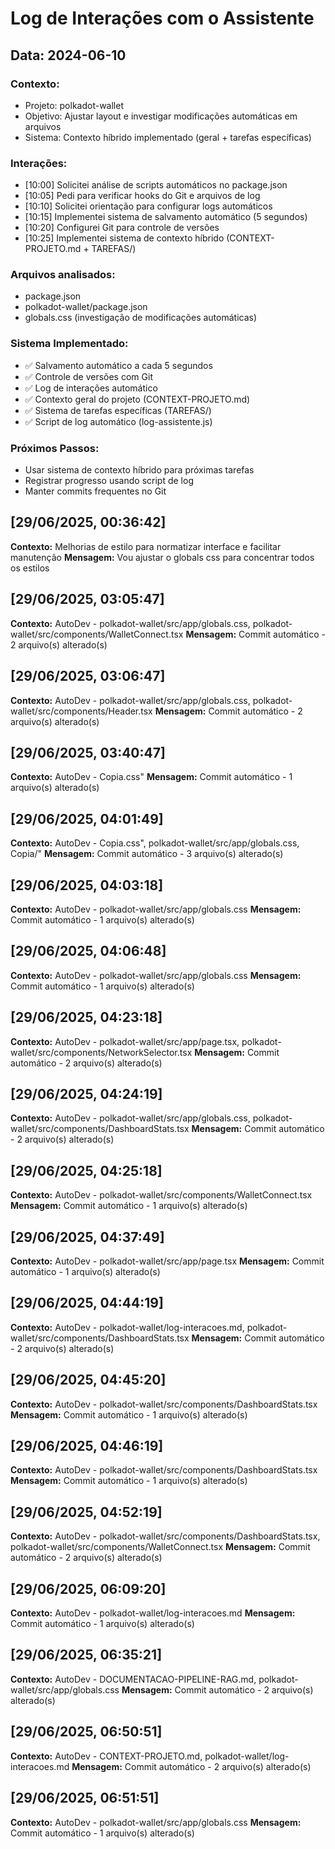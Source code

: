 # Log de Interações com o Assistente

## Data: 2024-06-10

### Contexto:
- Projeto: polkadot-wallet
- Objetivo: Ajustar layout e investigar modificações automáticas em arquivos
- Sistema: Contexto híbrido implementado (geral + tarefas específicas)

### Interações:
- [10:00] Solicitei análise de scripts automáticos no package.json
- [10:05] Pedi para verificar hooks do Git e arquivos de log
- [10:10] Solicitei orientação para configurar logs automáticos
- [10:15] Implementei sistema de salvamento automático (5 segundos)
- [10:20] Configurei Git para controle de versões
- [10:25] Implementei sistema de contexto híbrido (CONTEXT-PROJETO.md + TAREFAS/)

### Arquivos analisados:
- package.json
- polkadot-wallet/package.json
- globals.css (investigação de modificações automáticas)

### Sistema Implementado:
- ✅ Salvamento automático a cada 5 segundos
- ✅ Controle de versões com Git
- ✅ Log de interações automático
- ✅ Contexto geral do projeto (CONTEXT-PROJETO.md)
- ✅ Sistema de tarefas específicas (TAREFAS/)
- ✅ Script de log automático (log-assistente.js)

### Próximos Passos:
- Usar sistema de contexto híbrido para próximas tarefas
- Registrar progresso usando script de log
- Manter commits frequentes no Git

## [29/06/2025, 00:36:42]
**Contexto:** Melhorias de estilo para normatizar interface e facilitar manutenção
**Mensagem:**
Vou ajustar o globals css para concentrar todos os estilos

## [29/06/2025, 03:05:47]
**Contexto:** AutoDev - polkadot-wallet/src/app/globals.css, polkadot-wallet/src/components/WalletConnect.tsx
**Mensagem:**
Commit automático - 2 arquivo(s) alterado(s)

## [29/06/2025, 03:06:47]
**Contexto:** AutoDev - polkadot-wallet/src/app/globals.css, polkadot-wallet/src/components/Header.tsx
**Mensagem:**
Commit automático - 2 arquivo(s) alterado(s)

## [29/06/2025, 03:40:47]
**Contexto:** AutoDev - Copia.css"
**Mensagem:**
Commit automático - 1 arquivo(s) alterado(s)

## [29/06/2025, 04:01:49]
**Contexto:** AutoDev - Copia.css", polkadot-wallet/src/app/globals.css, Copia/"
**Mensagem:**
Commit automático - 3 arquivo(s) alterado(s)

## [29/06/2025, 04:03:18]
**Contexto:** AutoDev - polkadot-wallet/src/app/globals.css
**Mensagem:**
Commit automático - 1 arquivo(s) alterado(s)

## [29/06/2025, 04:06:48]
**Contexto:** AutoDev - polkadot-wallet/src/app/globals.css
**Mensagem:**
Commit automático - 1 arquivo(s) alterado(s)

## [29/06/2025, 04:23:18]
**Contexto:** AutoDev - polkadot-wallet/src/app/page.tsx, polkadot-wallet/src/components/NetworkSelector.tsx
**Mensagem:**
Commit automático - 2 arquivo(s) alterado(s)

## [29/06/2025, 04:24:19]
**Contexto:** AutoDev - polkadot-wallet/src/app/globals.css, polkadot-wallet/src/components/DashboardStats.tsx
**Mensagem:**
Commit automático - 2 arquivo(s) alterado(s)

## [29/06/2025, 04:25:18]
**Contexto:** AutoDev - polkadot-wallet/src/components/WalletConnect.tsx
**Mensagem:**
Commit automático - 1 arquivo(s) alterado(s)

## [29/06/2025, 04:37:49]
**Contexto:** AutoDev - polkadot-wallet/src/app/page.tsx
**Mensagem:**
Commit automático - 1 arquivo(s) alterado(s)

## [29/06/2025, 04:44:19]
**Contexto:** AutoDev - polkadot-wallet/log-interacoes.md, polkadot-wallet/src/components/DashboardStats.tsx
**Mensagem:**
Commit automático - 2 arquivo(s) alterado(s)

## [29/06/2025, 04:45:20]
**Contexto:** AutoDev - polkadot-wallet/src/components/DashboardStats.tsx
**Mensagem:**
Commit automático - 1 arquivo(s) alterado(s)

## [29/06/2025, 04:46:19]
**Contexto:** AutoDev - polkadot-wallet/src/components/DashboardStats.tsx
**Mensagem:**
Commit automático - 1 arquivo(s) alterado(s)

## [29/06/2025, 04:52:19]
**Contexto:** AutoDev - polkadot-wallet/src/components/DashboardStats.tsx, polkadot-wallet/src/components/WalletConnect.tsx
**Mensagem:**
Commit automático - 2 arquivo(s) alterado(s)

## [29/06/2025, 06:09:20]
**Contexto:** AutoDev - polkadot-wallet/log-interacoes.md
**Mensagem:**
Commit automático - 1 arquivo(s) alterado(s)

## [29/06/2025, 06:35:21]
**Contexto:** AutoDev - DOCUMENTACAO-PIPELINE-RAG.md, polkadot-wallet/src/app/globals.css
**Mensagem:**
Commit automático - 2 arquivo(s) alterado(s)

## [29/06/2025, 06:50:51]
**Contexto:** AutoDev - CONTEXT-PROJETO.md, polkadot-wallet/log-interacoes.md
**Mensagem:**
Commit automático - 2 arquivo(s) alterado(s)

## [29/06/2025, 06:51:51]
**Contexto:** AutoDev - polkadot-wallet/src/app/globals.css
**Mensagem:**
Commit automático - 1 arquivo(s) alterado(s)
